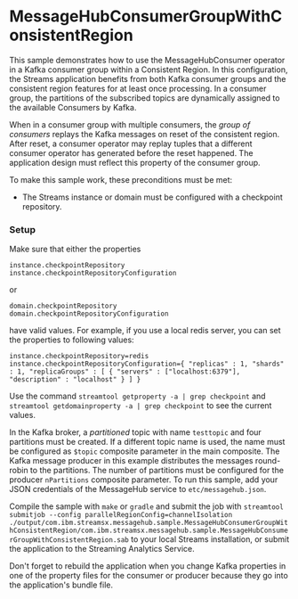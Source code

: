 # MessageHubConsumerGroupWithConsistentRegion

This sample demonstrates how to use the MessageHubConsumer operator in a Kafka consumer group within a Consistent Region.
In this configuration, the Streams application benefits from both Kafka consumer groups and the consistent region
features for at least once processing.
In a consumer group, the partitions of the subscribed topics are dynamically assigned to the available Consumers by Kafka.

When in a consumer group with multiple consumers, the *group of consumers* replays the Kafka messages on reset of
the consistent region. After reset, a consumer operator may replay tuples that a different consumer operator has generated 
before the reset happened. The application design must reflect this property of the consumer group.

To make this sample work, these preconditions must be met:
* The Streams instance or domain must be configured with a checkpoint repository.


### Setup

Make sure that either the properties
```
instance.checkpointRepository
instance.checkpointRepositoryConfiguration
```
or
```
domain.checkpointRepository
domain.checkpointRepositoryConfiguration
```
have valid values. For example, if you use a local redis server, you can set the properties to following values:
```
instance.checkpointRepository=redis
instance.checkpointRepositoryConfiguration={ "replicas" : 1, "shards" : 1, "replicaGroups" : [ { "servers" : ["localhost:6379"], "description" : "localhost" } ] }
```
Use the command `streamtool getproperty -a | grep checkpoint` and `streamtool getdomainproperty -a | grep checkpoint` to see the current values.

In the Kafka broker, a *partitioned* topic with name `testtopic` and four partitions must be created. If a different topic name is used, the name 
must be configured as `$topic` composite parameter in the main composite. 
The Kafka message producer in this example distributes the messages round-robin to the partitions. The number of partitions must be configured for
the producer `nPartitions` composite parameter.
To run this sample, add your JSON credentials of the MessageHub service to `etc/messagehub.json`.

Compile the sample with `make` or `gradle` and submit the job with 
`streamtool submitjob --config parallelRegionConfig=channelIsolation ./output/com.ibm.streamsx.messagehub.sample.MessageHubConsumerGroupWithConsistentRegion/com.ibm.streamsx.messagehub.sample.MessageHubConsumerGroupWithConsistentRegion.sab` 
to your local Streams installation, or submit the application to the Streaming Analytics Service.

Don't forget to rebuild the application when you change Kafka properties in one of the property files for the consumer or producer because they go 
into the application's bundle file.
